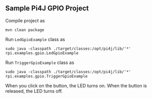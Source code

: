 Sample Pi4J GPIO Project
------------------------
Compile project as

`mvn clean package`

Run `LedGpioExample` class as 

`sudo java -classpath ./target/classes:/opt/pi4j/lib/'*' rpi.examples.gpio.LedGpioExample`

Run `TriggerGpioExample` class as 

`sudo java -classpath ./target/classes:/opt/pi4j/lib/'*' rpi.examples.gpio.TriggerGpioExample`

When you click on the button, the LED turns on.
When the button is released, the LED turns off.
